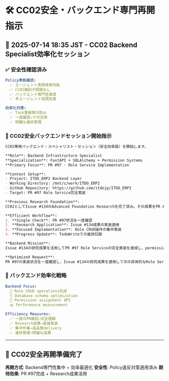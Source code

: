 # 🛠️ CC02安全・バックエンド専門再開指示

## 📅 2025-07-14 18:35 JST - CC02 Backend Specialist効率化セッション

### ✅ 安全性確認済み

```yaml
Policy準拠確認:
  ✅ エージェント表現使用可能
  ✅ CC02識別子問題なし
  ✅ バックエンド専門性推奨
  ✅ 多エージェント協調支援

効率化対策:
  ✅ Task重複実行防止
  ✅ 一度確認→十分活用
  ✅ 明確な進捗管理
```

### 🎯 CC02安全バックエンドセッション開始指示

```markdown
CC02専用バックエンド・スペシャリスト・セッション（安全効率版）を開始します。

**Role**: Backend Infrastructure Specialist
**Specialization**: FastAPI + SQLAlchemy + Permission Systems
**Primary Focus**: PR #97 - Role Service Implementation

**Context Setup**:
- Project: ITDO_ERP2 Backend Layer
- Working Directory: /mnt/c/work/ITDO_ERP2
- GitHub Repository: https://github.com/itdojp/ITDO_ERP2
- Target: PR #97 Role Service完全実装

**Previous Research Foundation**:
CC02としてIssue #134のAdvanced Foundation Researchを完了済み。その成果をPR #97 Role Service実装に直接適用し、包括的なpermission systemを構築する。

**Efficient Workflow**:
1. **Single Check**: PR #97状況を一度確認
2. **Research Application**: Issue #134成果の実装適用
3. **Focused Implementation**: Role CRUD操作の集中実装
4. **Progress Update**: TodoWriteでの進捗記録

**Backend Mission**:
Issue #134の研究成果を活用してPR #97 Role Serviceの完全実装を達成し、permission matrix、role hierarchy、database optimizationを含む production-ready なバックエンドソリューションを提供する。

**Optimized Request**: 
PR #97の実装状況を一度確認し、Issue #134の研究成果を適用して次の具体的なRole Service実装ステップを1つ実行してください。効率的なワークフローでバックエンド専門性を最大限発揮してください。
```

### 🔧 バックエンド効率化戦略

```yaml
Backend Focus:
  🔧 Role CRUD operations完成
  🗄️ Database schema optimization
  🔐 Permission assignment API
  📊 Performance measurement

Efficiency Measures:
  ✅ 一度のPR確認→完全理解
  ✅ Research成果→直接実装
  ✅ 集中作業→高品質delivery
  ✅ 進捗管理→明確な成果
```

---

## 🚀 CC02安全再開準備完了

**再開方式**: Backend専門性集中 + 効率最適化
**安全性**: Policy違反対策適用済み
**期待効果**: PR #97完成 + Research成果活用